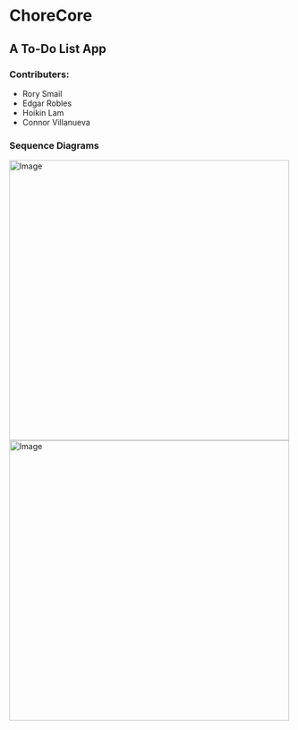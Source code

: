 # ChoreCore

## A To-Do List App

### Contributers:

- Rory Smail
- Edgar Robles
- Hoikin Lam
- Connor Villanueva

### Sequence Diagrams

<img src="https://github.com/user-attachments/assets/674bd6cc-d449-4393-99c5-fb350e62c856" alt="Image" width="500"/>
<img src="https://github.com/user-attachments/assets/0503f581-3390-4805-bbdb-88a2e06577dd" alt="Image" width="500"/>
